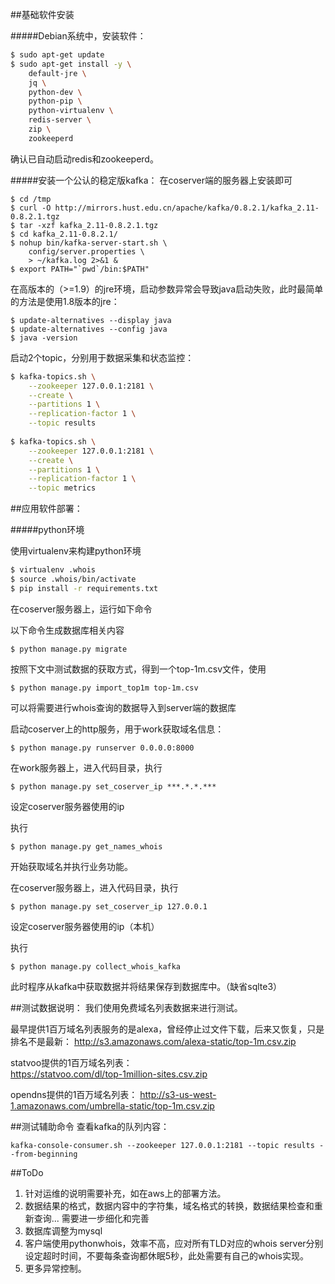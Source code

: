 
##基础软件安装

#####Debian系统中，安装软件：
```bash
$ sudo apt-get update
$ sudo apt-get install -y \
    default-jre \
    jq \
    python-dev \
    python-pip \
    python-virtualenv \
    redis-server \
    zip \
    zookeeperd
```
确认已自动启动redis和zookeeperd。
  
#####安装一个公认的稳定版kafka：
在coserver端的服务器上安装即可

```
$ cd /tmp
$ curl -O http://mirrors.hust.edu.cn/apache/kafka/0.8.2.1/kafka_2.11-0.8.2.1.tgz
$ tar -xzf kafka_2.11-0.8.2.1.tgz
$ cd kafka_2.11-0.8.2.1/
$ nohup bin/kafka-server-start.sh \
    config/server.properties \
    > ~/kafka.log 2>&1 &
$ export PATH="`pwd`/bin:$PATH"
```
在高版本的（>=1.9）的jre环境，启动参数异常会导致java启动失败，此时最简单的方法是使用1.8版本的jre：

```
$ update-alternatives --display java
$ update-alternatives --config java
$ java -version

```

启动2个topic，分别用于数据采集和状态监控：
```bash
$ kafka-topics.sh \
    --zookeeper 127.0.0.1:2181 \
    --create \
    --partitions 1 \
    --replication-factor 1 \
    --topic results
  
$ kafka-topics.sh \
    --zookeeper 127.0.0.1:2181 \
    --create \
    --partitions 1 \
    --replication-factor 1 \
    --topic metrics
```

##应用软件部署：

#####python环境

使用virtualenv来构建python环境
```bash
$ virtualenv .whois
$ source .whois/bin/activate
$ pip install -r requirements.txt
```

  
在coserver服务器上，运行如下命令


以下命令生成数据库相关内容
```
$ python manage.py migrate
```

按照下文中测试数据的获取方式，得到一个top-1m.csv文件，使用
```
$ python manage.py import_top1m top-1m.csv
```
可以将需要进行whois查询的数据导入到server端的数据库

启动coserver上的http服务，用于work获取域名信息：

```
$ python manage.py runserver 0.0.0.0:8000
```


在work服务器上，进入代码目录，执行
```
$ python manage.py set_coserver_ip ***.*.*.***
```
设定coserver服务器使用的ip

执行
```
$ python manage.py get_names_whois
```
开始获取域名并执行业务功能。

在coserver服务器上，进入代码目录，执行
```
$ python manage.py set_coserver_ip 127.0.0.1
```
设定coserver服务器使用的ip（本机）

执行
```
$ python manage.py collect_whois_kafka
```
此时程序从kafka中获取数据并将结果保存到数据库中。（缺省sqlte3）

##测试数据说明：
我们使用免费域名列表数据来进行测试。  

最早提供1百万域名列表服务的是alexa，曾经停止过文件下载，后来又恢复，只是排名不是最新：
http://s3.amazonaws.com/alexa-static/top-1m.csv.zip

statvoo提供的1百万域名列表：  
https://statvoo.com/dl/top-1million-sites.csv.zip 

opendns提供的1百万域名列表：
http://s3-us-west-1.amazonaws.com/umbrella-static/top-1m.csv.zip

##测试辅助命令
查看kafka的队列内容：
```apple js
kafka-console-consumer.sh --zookeeper 127.0.0.1:2181 --topic results --from-beginning
```

##ToDo
1. 针对运维的说明需要补充，如在aws上的部署方法。
2. 数据结果的格式，数据内容中的字符集，域名格式的转换，数据结果检查和重新查询... 需要进一步细化和完善
3. 数据库调整为mysql
4. 客户端使用pythonwhois，效率不高，应对所有TLD对应的whois server分别设定超时时间，不要每条查询都休眠5秒，此处需要有自己的whois实现。
5. 更多异常控制。